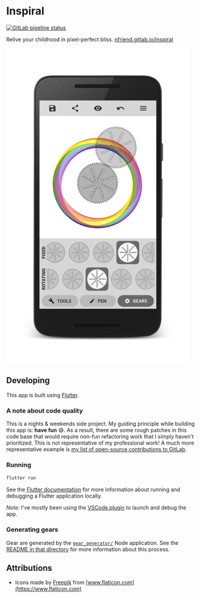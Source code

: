 # Inspiral

<a href="https://gitlab.com/nfriend/inspiral/pipelines/latest" target="_blank"><img src="https://gitlab.com/nfriend/inspiral/badges/master/pipeline.svg" alt="GitLab pipeline status"></a>

Relive your childhood in pixel-perfect bliss.
[nfriend.gitlab.io/inspiral](https://nfriend.gitlab.io/inspiral/)

<img alt="A screenshot of Inspiral" src="screenshot.png" height="840" />

## Developing

This app is built using [Flutter](https://flutter.dev/).

### A note about code quality

This is a nights & weekends side project. My guiding principle while building
this app is: **have fun** :smile:. As a result, there are some rough patches in
this code base that would require non-fun refactoring work that I simply haven't
prioritized. This is not representative of my professional work! A much more
representative example is [my list of open-source contributions to
GitLab](https://gitlab.com/gitlab-org/gitlab/-/merge_requests?scope=all&utf8=%E2%9C%93&state=merged&author_username=nfriend).

### Running

```sh
flutter run
```

See the [Flutter
documentation](https://flutter.dev/docs/development/tools/devtools/cli) for more
information about running and debugging a Flutter application locally.

_Note:_ I've mostly been using the [VSCode
plugin](https://flutter.dev/docs/development/tools/devtools/vscode) to launch
and debug the app.

### Generating gears

Gear are generated by the [`gear_generator/`](gear_generator/src/index.ts) Node
application. See the [README in that directory](gear_generator/README.md) for
more information about this process.

## Attributions

- Icons made by [Freepik](https://www.freepik.com) from
  [www.flaticon.com](https://www.flaticon.com)
